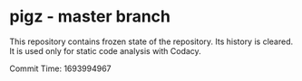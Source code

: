 # pigz - master branch

This repository contains frozen state of the repository.
Its history is cleared. It is used only for static code
analysis with Codacy.

Commit Time: 1693994967
